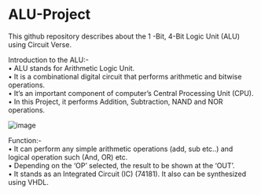 # ALU-Project
This github repository describes about the 1 -Bit, 4-Bit Logic Unit (ALU) using Circuit Verse.

Introduction to the ALU:-  
  •	ALU stands for Arithmetic Logic Unit. <br />
  •	It is a combinational digital circuit that performs arithmetic and bitwise operations.<br />
  •	It’s an important component of computer’s Central Processing Unit (CPU).<br />
  •	In this Project, it performs Addition, Subtraction, NAND and NOR operations.<br />

![image](https://user-images.githubusercontent.com/102464427/231547016-a3ff2f8f-b0c8-47b5-81bc-fa3591a7c141.png)

Function:-  
•	It can perform any simple arithmetic operations (add, sub etc..) and logical operation such (And, OR) etc.  
•	Depending on the ‘OP’  selected, the result to be shown at the ‘OUT’.  
•	It stands as an Integrated Circuit (IC) (74181). It also can be synthesized using VHDL.  




